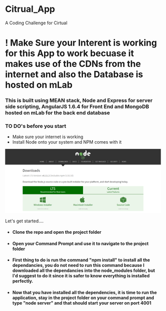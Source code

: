 # Citrual_App
A Coding Challenge for Cirtual

<h1>! Make Sure your Interent is working for this 
App to work becuase it makes use of the CDNs from the internet and also the Database is hosted on mLab</h1>

<h3>This is built using MEAN stack, Node and Express for server side scripting, 
AngularJS 1.6.4 for Front End and MongoDB hosted on mLab for the back end database </h3>

<h3>TO DO's before you start</h3>

<ul>
    <li>Make sure your internet is working</li>
    <li>Install Node onto your system and NPM comes with it</li>
</ul>

<a href="https://nodejs.org/en/"><img src="./project_images/nodeDownload.PNG"></a>

<p>Let's get started....</p>

<ul>
    <li><h4>Clone the repo and open the project folder</h4></li>
    <li><h4>Open your Command Prompt and use it to navigate to the project folder</h4></li>
    <li>
        <h4>First thing to do is run the command "npm install" to install all the dependancies, you do not need to run this command because I downloaded all the dependancies into the node_modules folder, but I'd suggest to do it since it is safer to know everything is installed perfectly.</h4>
    </li>
    <li><h4>Now that you have installed all the dependencies, it is time to run the application, stay in the project folder on your command prompt and type "node server" and that should start your server on port 4001</h4></li>
</ul>
